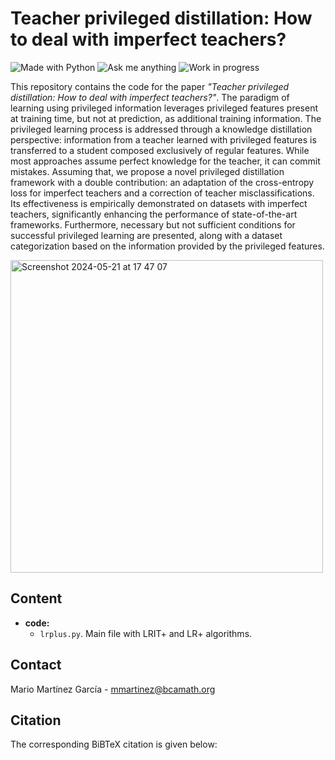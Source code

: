 # Teacher privileged distillation: How to deal with imperfect teachers?

[python-img]: https://img.shields.io/badge/Made%20with-Python-blue
[ama-img]: https://img.shields.io/badge/Ask%20me-anything-yellowgreen
[wip-img]:https://img.shields.io/badge/Work%20in%20progress-8A2BE2

![Made with Python][python-img]
![Ask me anything][ama-img]
![Work in progress][ama-img]

This repository contains the code for the paper _"Teacher privileged distillation: How to deal with imperfect teachers?"_. The paradigm of learning using privileged information leverages privileged features present at training time, but not at prediction, as additional training information. The privileged learning process is addressed through a knowledge distillation perspective: information from a teacher learned with privileged features is transferred to a student composed exclusively of regular features. While most approaches assume perfect knowledge for the teacher, it can commit mistakes. Assuming that, we propose a novel privileged distillation framework with a double contribution: an adaptation of the cross-entropy loss for imperfect teachers and a correction of teacher misclassifications. Its effectiveness is empirically demonstrated on datasets with imperfect teachers, significantly enhancing the performance of state-of-the-art frameworks. Furthermore, necessary but not sufficient conditions for successful privileged learning are presented, along with a dataset categorization based on the information provided by the privileged features.


<img width="500" alt="Screenshot 2024-05-21 at 17 47 07" src="https://github.com/mariomartgarcia/TPD/assets/63496191/e9fb969f-dc0e-437b-8a7f-599717f47da8">

## Content

- **code:**
  - `lrplus.py`. Main file with LRIT+ and LR+ algorithms.

## Contact

Mario Martínez García - mmartinez@bcamath.org


## Citation

The corresponding BiBTeX citation is given below:
